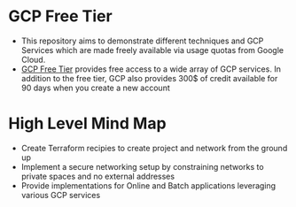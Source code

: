 # GCP Free Tier

* This repository aims to demonstrate different techniques and GCP Services which are made freely available via usage quotas from Google Cloud.
* [GCP Free Tier](https://cloud.google.com/free/docs/gcp-free-tier) provides free access to a wide array of GCP services. In addition to the free tier, GCP also provides 300$ of credit available for 90 days when you create a new account

# High Level Mind Map
* Create Terraform recipies to create project and network from the ground up
* Implement a secure networking setup by constraining networks to private spaces and no external addresses
* Provide implementations for Online and Batch applications leveraging various GCP services